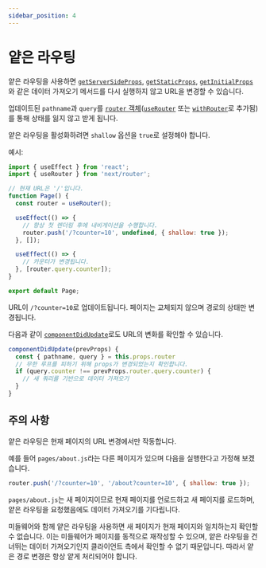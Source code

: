 ```yaml
---
sidebar_position: 4
---
```


# 얕은 라우팅

얕은 라우팅을 사용하면 [`getServerSideProps`](../기본-기능/데이터-가져오기/get-server-side-props.md), [`getStaticProps`](../기본-기능/데이터-가져오기/get-static-props.md), [`getInitialProps`](https://nextjs.org/docs/api-reference/data-fetching/get-initial-props)와 같은 데이터 가져오기 메서드를 다시 실행하지 않고 URL을 변경할 수 있습니다.

업데이트된 `pathname`과 `query`를 [`router` 객체](https://nextjs.org/docs/api-reference/next/router#router-object)([`useRouter`](https://nextjs.org/docs/api-reference/next/router#userouter) 또는 [`withRouter`](https://nextjs.org/docs/api-reference/next/router#withrouter)로 추가됨)를 통해 상태를 잃지 않고 받게 됩니다.

얕은 라우팅을 활성화하려면 `shallow` 옵션을 `true`로 설정해야 합니다.

예시:

```jsx
import { useEffect } from 'react';
import { useRouter } from 'next/router';

// 현재 URL은 '/'입니다.
function Page() {
  const router = useRouter();

  useEffect(() => {
    // 항상 첫 렌더링 후에 내비게이션을 수행합니다.
    router.push('/?counter=10', undefined, { shallow: true });
  }, []);

  useEffect(() => {
    // 카운터가 변경됩니다.
  }, [router.query.counter]);
}

export default Page;
```

URL이 `/?counter=10`로 업데이트됩니다. 페이지는 교체되지 않으며 경로의 상태만 변경됩니다.

다음과 같이 [`componentDidUpdate`](https://reactjs.org/docs/react-component.html#componentdidupdate)로도 URL의 변화를 확인할 수 있습니다.

```jsx
componentDidUpdate(prevProps) {
  const { pathname, query } = this.props.router
  // 무한 루프를 피하기 위해 props가 변경되었는지 확인합니다.
  if (query.counter !== prevProps.router.query.counter) {
    // 새 쿼리를 기반으로 데이터 가져오기
  }
}
```

## 주의 사항

얕은 라우팅은 현재 페이지의 URL 변경에서만 작동합니다.

예를 들어 `pages/about.js`라는 다른 페이지가 있으며 다음을 실행한다고 가정해 보겠습니다.

```jsx
router.push('/?counter=10', '/about?counter=10', { shallow: true });
```

`pages/about.js`는 새 페이지이므로 현재 페이지를 언로드하고 새 페이지를 로드하며, 얕은 라우팅을 요청했음에도 데이터 가져오기를 기다립니다.

미들웨어와 함께 얕은 라우팅을 사용하면 새 페이지가 현재 페이지와 일치하는지 확인할 수 없습니다. 이는 미들웨어가 페이지를 동적으로 재작성할 수 있으며, 얕은 라우팅을 건너뛰는 데이터 가져오기인지 클라이언트 측에서 확인할 수 없기 때문입니다. 따라서 얕은 경로 변경은 항상 얕게 처리되어야 합니다.
